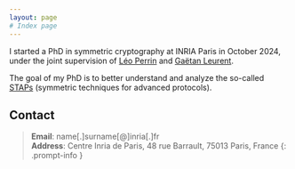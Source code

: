 ```yaml
---
layout: page
# Index page
---
```


I started a PhD in symmetric cryptography at INRIA Paris in October 2024, under the joint supervision of [Léo Perrin](https://who.paris.inria.fr/Leo.Perrin/) and [Gaëtan Leurent](https://who.rocq.inria.fr/Gaetan.Leurent/).

The goal of my PhD is to better understand and analyze the so-called [STAPs](https://stap-zoo.com/) (symmetric techniques for advanced protocols).

## Contact 

>**Email**: name[.]surname[@]inria[.]fr  
**Address**: Centre Inria de Paris, 48 rue Barrault, 75013 Paris, France
{: .prompt-info }
